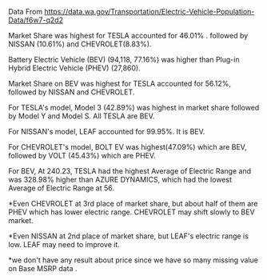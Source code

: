 Data From https://data.wa.gov/Transportation/Electric-Vehicle-Population-Data/f6w7-q2d2


Market Share was highest for TESLA accounted for 46.01% .  followed by NISSAN (10.61%) and CHEVROLET(8.83%). 

Battery Electric Vehicle (BEV) (94,118, 77.16%) was higher than Plug-in Hybrid Electric Vehicle (PHEV) (27,860). 

Market Share on BEV was highest for TESLA accounted for 56.12%, followed by NISSAN and CHEVROLET.
 
For TESLA's model, Model 3 (42.89%) was highest in market share followed by Model Y and Model S. All TESLA are BEV.

For NISSAN's model, LEAF accounted for 99.95%. It is BEV.

For CHEVROLET's model, BOLT EV was highest(47.09%) which are BEV, followed by VOLT (45.43%) which are PHEV.

For BEV, At 240.23, TESLA had the highest Average of Electric Range and was 328.98% higher than AZURE DYNAMICS, which had the lowest Average of Electric Range at 56.

*Even CHEVROLET at 3rd place of market share, but about half of them are PHEV which has lower electric range. CHEVROLET may shift  slowly to BEV market.

*Even NISSAN at 2nd place of market share, but LEAF's electric range is low. LEAF may need to improve it.

*we don't have any result about price since we have so many missing value on Base MSRP data .
